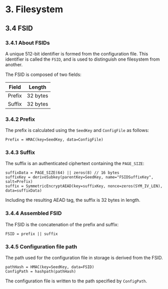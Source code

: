 # 3. Filesystem
## 3.4 FSID

### 3.4.1 About FSIDs
A unique 512-bit identifier is formed from the configuration file. This identifier is called the `FSID`, and is used to distinguish one filesystem from another.

The FSID is composed of two fields:

| Field | Length |
|-|-|
| Prefix | 32 bytes
| Suffix | 32 bytes |

### 3.4.2 Prefix
The prefix is calculated using the `SeedKey` and `ConfigFile` as follows:

```
Prefix = HMAC(key=SeedKey, data=ConfigFile)
```

### 3.4.3 Suffix
The suffix is an authenticated ciphertext containing the `PAGE_SIZE`:

```
suffixData = PAGE_SIZE(64) || zeros(8) // 16 bytes
suffixKey = deriveSubkey(parentKey=SeedKey, name="FSIDSuffixKey", salt=Prefix)
suffix = SymmetricEncryptAEAD(key=suffixKey, nonce=zeros(SYM_IV_LEN), data=suffixData)
```

Including the resulting AEAD tag, the suffix is 32 bytes in length.

### 3.4.4 Assembled FSID
The FSID is the concatenation of the prefix and suffix:

```
FSID = prefix || suffix
```

### 3.4.5 Configuration file path
The path used for the configuration file in storage is derived from the FSID.

```
pathHash = HMAC(key=SeedKey, data=FSID)
ConfigPath = hashpath(pathHash)
```

The configuration file is written to the path specified by `ConfigPath`.

